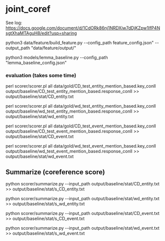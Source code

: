 # joint_coref
See log: https://docs.google.com/document/d/1CdORk86nj1NRDXiw7dDjKZpw1IfP4NsgtXhaMTAguH8/edit?usp=sharing


python3 data/feature/build_feature.py --config_path feature_config.json" --output_path "data/feature/output/"

python3 models/lemma_baseline.py --config_path "lemma_baseline_config.json"


### evaluation (takes some time)

perl scorer/scorer.pl all data/gold/CD_test_entity_mention_based.key_conll  output/baseline/CD_test_entity_mention_based.response_conll >> output/baseline/stat/CD_entity.txt 


perl scorer/scorer.pl all data/gold/wd_test_entity_mention_based.key_conll  output/baseline/wd_test_entity_mention_based.response_conll >> output/baseline/stat/wd_entity.txt 

perl scorer/scorer.pl all data/gold/CD_test_event_mention_based.key_conll  output/baseline/CD_test_event_mention_based.response_conll >> output/baseline/stat/CD_event.txt 

perl scorer/scorer.pl all data/gold/wd_test_event_mention_based.key_conll  output/baseline/wd_test_event_mention_based.response_conll >> output/baseline/stat/wd_event.txt 


## Summarize (coreference score)


python scorer/summarize.py --input_path output/baseline/stat/CD_entity.txt >> output/baseline/stat/s_CD_entity.txt

python scorer/summarize.py --input_path output/baseline/stat/wd_entity.txt >> output/baseline/stat/s_wd_entity.txt

python scorer/summarize.py --input_path output/baseline/stat/CD_event.txt >> output/baseline/stat/s_CD_event.txt

python scorer/summarize.py --input_path output/baseline/stat/wd_event.txt >> output/baseline/stat/s_wd_event.txt
